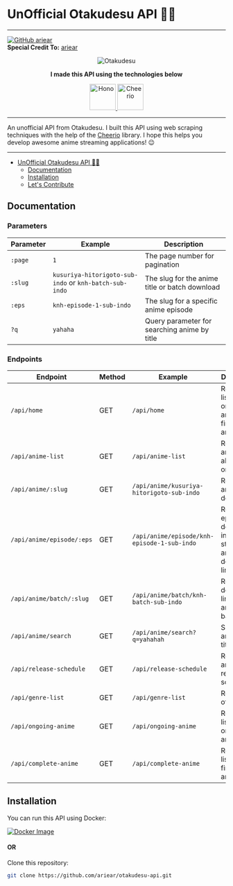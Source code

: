 # UnOfficial Otakudesu API 👀🔥

---

[![GitHub ariear](https://github.com/ariear.png?s=100)](https://github.com/ariear)  
**Special Credit To:** [ariear](https://github.com/ariear)

<p align="center">
  <img src="https://otakudesu.cloud/wp-content/uploads/2019/08/otakudesu.png" alt="Otakudesu" />
</p>

<p align="center">
  <b>I made this API using the technologies below</b>
</p>

<p align="center">
  <a href="https://hono.dev/?kawaii=true">
    <img src="https://hono.dev/images/logo-small.png" width="60px" alt="Hono" />
  </a>
  <a href="https://cheerio.js.org/">
    <img src="https://cheerio.js.org/img/orange-c.svg" width="60px" alt="Cheerio" />
  </a>
</p>

---

An unofficial API from Otakudesu. I built this API using web scraping techniques with the help of the [Cheerio](https://cheerio.js.org/) library. I hope this helps you develop awesome anime streaming applications! 😉

---

- [UnOfficial Otakudesu API 👀🔥](#unofficial-otakudesu-api-)
  - [Documentation](#documentation)
  - [Installation](#installation)
  - [Let's Contribute](#lets-contribute)

## Documentation

### Parameters
| Parameter | Example | Description |
|-----------|---------|-------------|
| `:page`   | `1`     | The page number for pagination |
| `:slug`   | `kusuriya-hitorigoto-sub-indo` or `knh-batch-sub-indo` | The slug for the anime title or batch download |
| `:eps`    | `knh-episode-1-sub-indo` | The slug for a specific anime episode |
| `?q`      | `yahaha` | Query parameter for searching anime by title |

### Endpoints
| Endpoint | Method | Example | Description |
|----------|--------|---------|-------------|
| `/api/home` | GET | `/api/home` | Retrieve a list of ongoing and finished anime |
| `/api/anime-list` | GET | `/api/anime-list` | Retrieve all anime in alphabetical order |
| `/api/anime/:slug` | GET | `/api/anime/kusuriya-hitorigoto-sub-indo` | Retrieve anime details |
| `/api/anime/episode/:eps` | GET | `/api/anime/episode/knh-episode-1-sub-indo` | Retrieve episode details including streaming and download links |
| `/api/anime/batch/:slug` | GET | `/api/anime/batch/knh-batch-sub-indo` | Retrieve download link for anime batch |
| `/api/anime/search` | GET | `/api/anime/search?q=yahahah` | Search for anime by title |
| `/api/release-schedule` | GET | `/api/release-schedule` | Retrieve anime release schedule |
| `/api/genre-list` | GET | `/api/genre-list` | Retrieve list of genres |
| `/api/ongoing-anime` | GET | `/api/ongoing-anime` | Retrieve a list of ongoing anime |
| `/api/complete-anime` | GET | `/api/complete-anime` | Retrieve a list of finished anime |

## Installation

You can run this API using Docker:

[![Docker Image](https://img.shields.io/badge/Docker-2CA5E0?style=for-the-badge&logo=docker&logoColor=white)](https://hub.docker.com/r/arieakbarull/otakudesu-api)

#### OR

Clone this repository:

```sh
git clone https://github.com/ariear/otakudesu-api.git
